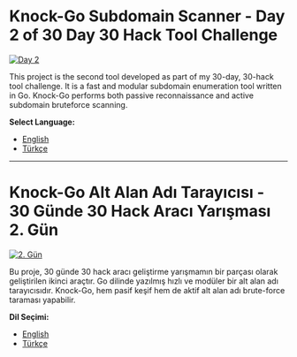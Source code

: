 # Knock-Go Subdomain Scanner - Day 2 of 30 Day 30 Hack Tool Challenge

[![Day 2](https://img.shields.io/badge/Day-2-brightgreen)](https://github.com/rasperon/knock-go)

This project is the second tool developed as part of my 30-day, 30-hack tool challenge. It is a fast and modular subdomain enumeration tool written in Go. Knock-Go performs both passive reconnaissance and active subdomain bruteforce scanning.

**Select Language:**

*   [English](README_EN.md)
*   [Türkçe](README_TR.md)


---

# Knock-Go Alt Alan Adı Tarayıcısı - 30 Günde 30 Hack Aracı Yarışması 2. Gün

[![2. Gün](https://img.shields.io/badge/Gün-2-brightgreen)](https://github.com/rasperon/knock-go)

Bu proje, 30 günde 30 hack aracı geliştirme yarışmamın bir parçası olarak geliştirilen ikinci araçtır. Go dilinde yazılmış hızlı ve modüler bir alt alan adı tarayıcısıdır. Knock-Go, hem pasif keşif hem de aktif alt alan adı brute-force taraması yapabilir.

**Dil Seçimi:**

*   [English](README_EN.md)
*   [Türkçe](README_TR.md)
